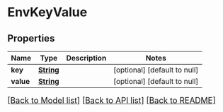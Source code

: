 # EnvKeyValue
## Properties

Name | Type | Description | Notes
------------ | ------------- | ------------- | -------------
**key** | [**String**](string.md) |  | [optional] [default to null]
**value** | [**String**](string.md) |  | [optional] [default to null]

[[Back to Model list]](../README.md#documentation-for-models) [[Back to API list]](../README.md#documentation-for-api-endpoints) [[Back to README]](../README.md)

<style>
     p, ul, ol, li { font-size: 18px !important;}
</style>

